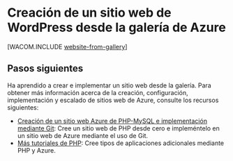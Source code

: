 <properties linkid="develop-php-website-from-gallery" urlDisplayName="Web site from Gallery" pageTitle="WordPress Web site from Gallery - Azure tutorial" metaKeywords="Azure create website WordPress, Azure WordPress, WordPress blog Azure" description="A tutorial that teaches you how to create a new Azure web site for a WordPress blog, and then deploy it through the Management Portal." metaCanonical="" services="web-sites" documentationCenter="PHP" title="Create a WordPress web site from the gallery in Azure" authors="" solutions="" manager="" editor="" />

Creación de un sitio web de WordPress desde la galería de Azure
===============================================================

[WACOM.INCLUDE [website-from-gallery](../includes/website-from-gallery.md)]

Pasos siguientes
----------------

Ha aprendido a crear e implementar un sitio web desde la galería. Para obtener más información acerca de la creación, configuración, implementación y escalado de sitios web de Azure, consulte los recursos siguientes:

-   [Creación de un sitio web Azure de PHP-MySQL e implementación mediante Git](/en-us/develop/php/tutorials/website-w-mysql-and-git/): Cree un sitio web de PHP desde cero e impleméntelo en un sitio web de Azure mediante el uso de Git.
-   [Más tutoriales de PHP](/en-us/develop/php/tutorials/): Cree tipos de aplicaciones adicionales mediante PHP y Azure.

